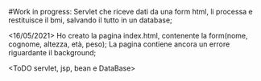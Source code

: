 #Work in progress: Servlet che riceve dati da una form html, li processa e restituisce il bmi, salvando il tutto in un database;

<16/05/2021> Ho creato la pagina index.html, contenente la form(nome, cognome, altezza, età, peso); La pagina contiene ancora un errore riguardante il background;

<ToDO servlet, jsp, bean e DataBase> 
